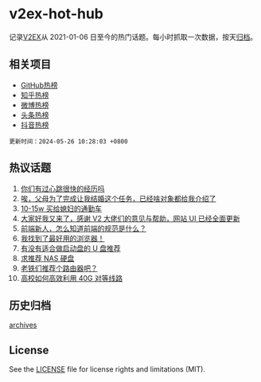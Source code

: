 # v2ex-hot-hub

 记录[V2EX](https://www.v2ex.com/)从 2021-01-06 日至今的热门话题。每小时抓取一次数据，按天[归档](archives)。
 
 ## 相关项目

- [GitHub热榜](https://github.com/lonnyzhang423/github-hot-hub)
- [知乎热榜](https://github.com/lonnyzhang423/zhihu-hot-hub)
- [微博热榜](https://github.com/lonnyzhang423/weibo-hot-hub)
- [头条热榜](https://github.com/lonnyzhang423/toutiao-hot-hub)
- [抖音热榜](https://github.com/lonnyzhang423/douyin-hot-hub)


 `更新时间：2024-05-26 10:28:03 +0800`

## 热议话题

1. [你们有过心跳很快的经历吗](https://www.v2ex.com/t/1043838)
1. [唉，父母为了完成让我结婚这个任务，已经啥对象都给我介绍了](https://www.v2ex.com/t/1043914)
1. [10-15w 买给媳妇的通勤车](https://www.v2ex.com/t/1043804)
1. [大家好我又来了，感谢 V2 大佬们的意见与帮助，网站 UI 已经全面更新](https://www.v2ex.com/t/1043828)
1. [前端新人，怎么知道前端的规范是什么？](https://www.v2ex.com/t/1043799)
1. [我找到了最好用的浏览器！](https://www.v2ex.com/t/1043928)
1. [有没有适合做启动盘的 U 盘推荐](https://www.v2ex.com/t/1043825)
1. [求推荐 NAS 硬盘](https://www.v2ex.com/t/1043909)
1. [老铁们推荐个路由器吧？](https://www.v2ex.com/t/1043817)
1. [高校如何高效利用 40G 对等线路](https://www.v2ex.com/t/1043876)

## 历史归档

[archives](archives)

## License

See the [LICENSE](LICENSE) file for license rights and limitations (MIT).
